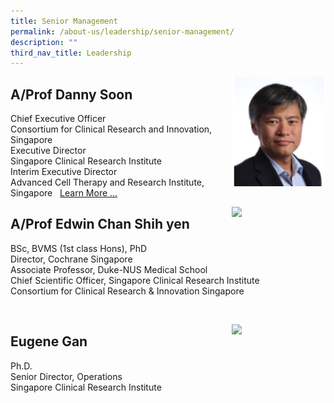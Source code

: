 ```yaml
---
title: Senior Management
permalink: /about-us/leadership/senior-management/
description: ""
third_nav_title: Leadership
---
```

<img src="/images/Leadership/Senior%20Management/a-prof-danny-soon.png" style="width:150px" align="right">

A/Prof Danny Soon
---------------------

Chief Executive Officer  
Consortium for Clinical Research and Innovation, Singapore  
Executive Director  
Singapore Clinical Research Institute  
Interim Executive Director  
Advanced Cell Therapy and Research Institute, Singapore
&nbsp;
[Learn More ...](/bio/dr-danny-soon)


<img src="/images/Leadership/3_professor-edwin-chan-shih-yen.png" style="width:150px" align="right">

A/Prof Edwin Chan Shih yen
---------------------

BSc, BVMS (1st class Hons), PhD  
Director, Cochrane Singapore  
Associate Professor, Duke-NUS Medical School  
Chief Scientific Officer, Singapore Clinical Research Institute  
Consortium for Clinical Research &amp; Innovation Singapore

&nbsp;

<img src="/images/Leadership/3_professor-edwin-chan-shih-yen.png" style="width:150px" align="right">

Eugene Gan
---------------------

Ph.D.  
Senior Director, Operations  
Singapore Clinical Research Institute